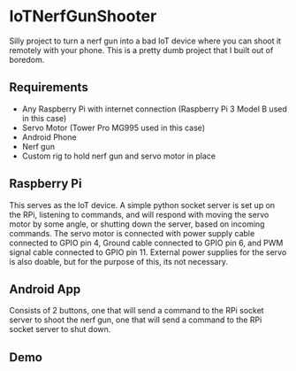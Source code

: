 # IoTNerfGunShooter
Silly project to turn a nerf gun into a bad IoT device where you can shoot it remotely with your phone. This is a pretty dumb project that I built out of boredom.

## Requirements
- Any Raspberry Pi with internet connection (Raspberry Pi 3 Model B used in this case)
- Servo Motor (Tower Pro MG995 used in this case)
- Android Phone
- Nerf gun
- Custom rig to hold nerf gun and servo motor in place

## Raspberry Pi
This serves as the IoT device. A simple python socket server is set up on the RPi, listening to commands, and will respond with moving the servo motor by some angle, or shutting down the server, based on incoming commands. The servo motor is connected with power supply cable connected to GPIO pin 4, Ground cable connected to GPIO pin 6, and PWM signal cable connected to GPIO pin 11. External power supplies for the servo is also doable, but for the purpose of this, its not necessary.

## Android App
Consists of 2 buttons, one that will send a command to the RPi socket server to shoot the nerf gun, one that will send a command to the RPi socket server to shut down.

## Demo
